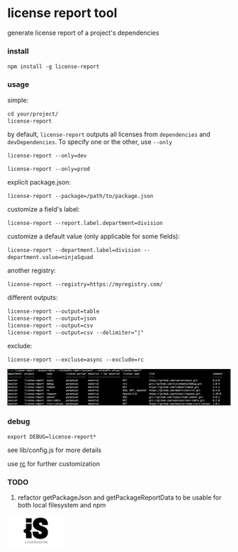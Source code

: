 # license report tool
generate license report of a project's dependencies

### install 
```
npm install -g license-report
```

### usage
simple:
```
cd your/project/
license-report
```
by default, `license-report` outputs all licenses from `dependencies` and `devDependencies`.
To specify one or the other, use `--only`
```
license-report --only=dev
```
```
license-report --only=prod
```
explicit package.json:
```
license-report --package=/path/to/package.json
```
customize a field's label:
```
license-report --report.label.department=division
```
customize a default value (only applicable for some fields):
```
license-report --department.label=division --department.value=ninjaSquad
```
another registry:
```
license-report --registry=https://myregistry.com/
```
different outputs:
```
license-report --output=table
license-report --output=json
license-report --output=csv
license-report --output=csv --delimiter="|"
```
exclude:
```
license-report --excluse=async --exclude=rc
```

![screenshot](screenshot.png)

### debug
```
export DEBUG=license-report*
```

see lib/config.js for more details

use [rc](https://github.com/dominictarr/rc) for further customization

### TODO
1. refactor getPackageJson and getPackageReportData to be usable for both local filesystem and npm

![ironSource logo](ironsource.png)
